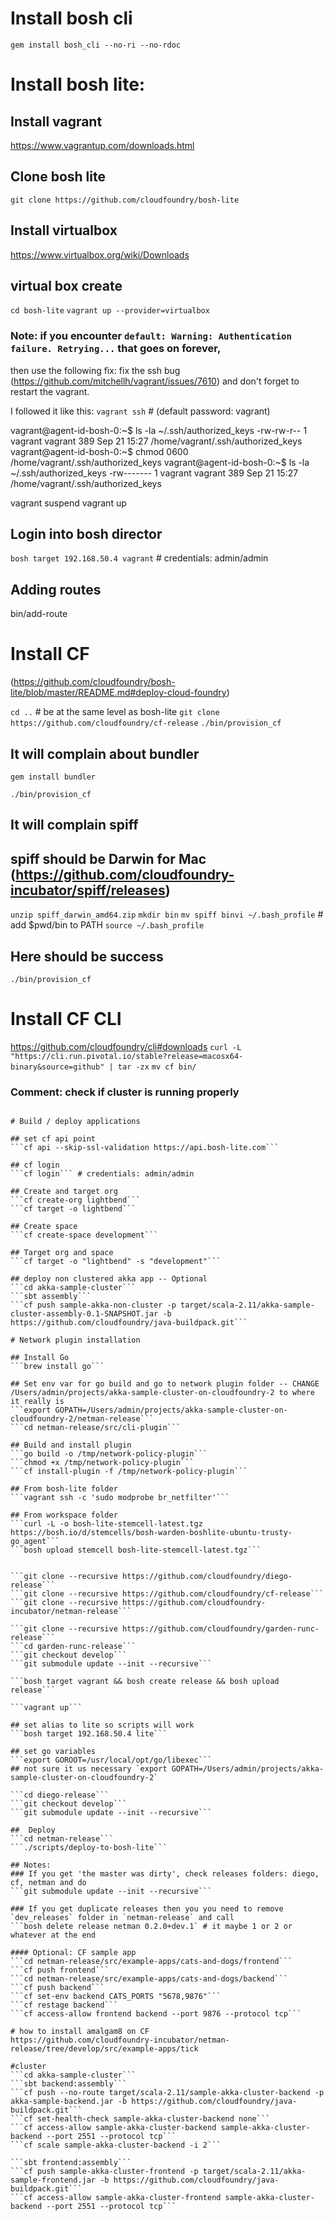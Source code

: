 # Install bosh cli
```gem install bosh_cli --no-ri --no-rdoc```

# Install bosh lite:

## Install vagrant
https://www.vagrantup.com/downloads.html

## Clone bosh lite
```git clone https://github.com/cloudfoundry/bosh-lite```

## Install virtualbox
https://www.virtualbox.org/wiki/Downloads

## virtual box create
```cd bosh-lite```
```vagrant up --provider=virtualbox```

### Note: if you encounter `default: Warning: Authentication failure. Retrying...` that goes on forever, 
then use the following fix: fix the ssh bug (https://github.com/mitchellh/vagrant/issues/7610) and don't forget to restart the vagrant.

I followed it like this: 
```vagrant ssh``` # (default password: vagrant)

vagrant@agent-id-bosh-0:~$ ls -la ~/.ssh/authorized_keys
-rw-rw-r-- 1 vagrant vagrant 389 Sep 21 15:27 /home/vagrant/.ssh/authorized_keys
vagrant@agent-id-bosh-0:~$ chmod 0600 /home/vagrant/.ssh/authorized_keys
vagrant@agent-id-bosh-0:~$ ls -la ~/.ssh/authorized_keys
-rw------- 1 vagrant vagrant 389 Sep 21 15:27 /home/vagrant/.ssh/authorized_keys

vagrant suspend
vagrant up

## Login into bosh director
```bosh target 192.168.50.4 vagrant``` # credentials: admin/admin

## Adding routes
bin/add-route

# Install CF 
(https://github.com/cloudfoundry/bosh-lite/blob/master/README.md#deploy-cloud-foundry)

```cd ..``` # be at the same level as bosh-lite
```git clone https://github.com/cloudfoundry/cf-release```
```./bin/provision_cf```

## It will complain about bundler
```gem install bundler```

```./bin/provision_cf```

## It will complain spiff
## spiff should be Darwin for Mac (https://github.com/cloudfoundry-incubator/spiff/releases)
```unzip spiff_darwin_amd64.zip```
```mkdir bin```
```mv spiff binvi ~/.bash_profile``` # add $pwd/bin to PATH
```source ~/.bash_profile```

## Here should be success
```./bin/provision_cf```

# Install CF CLI 
https://github.com/cloudfoundry/cli#downloads
```curl -L "https://cli.run.pivotal.io/stable?release=macosx64-binary&source=github" | tar -zx```
```mv cf bin/```


### Comment: check if cluster is running properly
```bosh cck cf-warden

# Build / deploy applications

## set cf api point
```cf api --skip-ssl-validation https://api.bosh-lite.com```

## cf login
```cf login``` # credentials: admin/admin

## Create and target org
```cf create-org lightbend```
```cf target -o lightbend```

## Create space
```cf create-space development```

## Target org and space
```cf target -o "lightbend" -s "development"```

## deploy non clustered akka app -- Optional
```cd akka-sample-cluster```
```sbt assembly```
```cf push sample-akka-non-cluster -p target/scala-2.11/akka-sample-cluster-assembly-0.1-SNAPSHOT.jar -b https://github.com/cloudfoundry/java-buildpack.git```

# Network plugin installation

## Install Go
```brew install go```

## Set env var for go build and go to network plugin folder -- CHANGE /Users/admin/projects/akka-sample-cluster-on-cloudfoundry-2 to where it really is
```export GOPATH=/Users/admin/projects/akka-sample-cluster-on-cloudfoundry-2/netman-release```
```cd netman-release/src/cli-plugin```

## Build and install plugin
```go build -o /tmp/network-policy-plugin```
```chmod +x /tmp/network-policy-plugin```
```cf install-plugin -f /tmp/network-policy-plugin```

## From bosh-lite folder
```vagrant ssh -c 'sudo modprobe br_netfilter'```

## From workspace folder
```curl -L -o bosh-lite-stemcell-latest.tgz https://bosh.io/d/stemcells/bosh-warden-boshlite-ubuntu-trusty-go_agent```
```bosh upload stemcell bosh-lite-stemcell-latest.tgz```


```git clone --recursive https://github.com/cloudfoundry/diego-release```
```git clone --recursive https://github.com/cloudfoundry/cf-release```
```git clone --recursive https://github.com/cloudfoundry-incubator/netman-release```

```git clone --recursive https://github.com/cloudfoundry/garden-runc-release```
```cd garden-runc-release```
```git checkout develop```
```git submodule update --init --recursive```

```bosh target vagrant && bosh create release && bosh upload release```

```vagrant up```

## set alias to lite so scripts will work
```bosh target 192.168.50.4 lite```

## set go variables
```export GOROOT=/usr/local/opt/go/libexec```
## not sure it us necessary `export GOPATH=/Users/admin/projects/akka-sample-cluster-on-cloudfoundry-2`

```cd diego-release```
```git checkout develop```
```git submodule update --init --recursive```

##  Deploy
```cd netman-release```
```./scripts/deploy-to-bosh-lite```

## Notes:
### If you get 'the master was dirty', check releases folders: diego, cf, netman and do
```git submodule update --init --recursive```

### If you get duplicate releases then you you need to remove `dev_releases` folder in `netman-release` and call 
```bosh delete release netman 0.2.0+dev.1` # it maybe 1 or 2 or whatever at the end

#### Optional: CF sample app
```cd netman-release/src/example-apps/cats-and-dogs/frontend```
```cf push frontend```
```cd netman-release/src/example-apps/cats-and-dogs/backend```
```cf push backend```
```cf set-env backend CATS_PORTS "5678,9876"```
```cf restage backend```
```cf access-allow frontend backend --port 9876 --protocol tcp``` 

# how to install amalgam8 on CF
https://github.com/cloudfoundry-incubator/netman-release/tree/develop/src/example-apps/tick

#cluster
```cd akka-sample-cluster```
```sbt backend:assembly```
```cf push --no-route target/scala-2.11/sample-akka-cluster-backend -p akka-sample-backend.jar -b https://github.com/cloudfoundry/java-buildpack.git```
```cf set-health-check sample-akka-cluster-backend none```
```cf access-allow sample-akka-cluster-backend sample-akka-cluster-backend --port 2551 --protocol tcp```
```cf scale sample-akka-cluster-backend -i 2```

```sbt frontend:assembly```
```cf push sample-akka-cluster-frontend -p target/scala-2.11/akka-sample-frontend.jar -b https://github.com/cloudfoundry/java-buildpack.git```
```cf access-allow sample-akka-cluster-frontend sample-akka-cluster-backend --port 2551 --protocol tcp```
